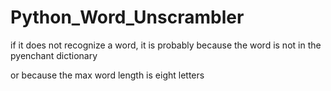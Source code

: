# Python_Word_Unscrambler
if it does not recognize a word, it is probably because the word is not in the pyenchant dictionary

or because the max word length is eight letters
